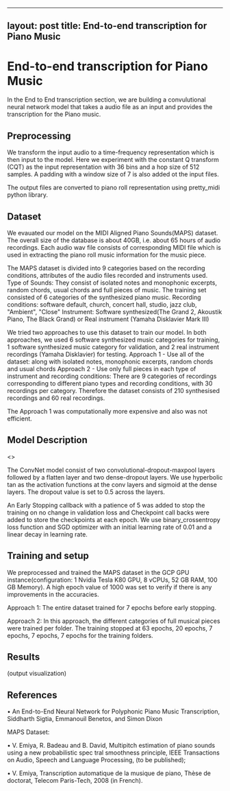 
---
layout: post
title: End-to-end transcription for Piano Music 
---

# End-to-end transcription for Piano Music
In the End to End transcription section, we are building a convulutional neural network model that takes a audio file as an input and provides the transcription for the Piano music. 

## Preprocessing
We transform the input audio to a time-frequency representation which is then input to the model. Here we experiment with the constant Q transform (CQT) as the input representation with 36 bins and a hop size of 512 samples. A padding with a window size of 7 is also added ot the input files.

The output files are converted to piano roll representation using pretty_midi python library.

## Dataset
We evauated our model on the MIDI Aligned Piano Sounds(MAPS) dataset. The overall size of the database is about 40GB, i.e. about 65 hours of audio recordings. Each audio wav file consists of corresponding MIDI file which is used in extracting the piano roll music information for the music piece.

The MAPS dataset is divided into 9 categories based on the recording conditions, attributes of the audio files recorded and instruments used. 
Type of Sounds: They consist of isolated notes and monophonic excerpts, random chords, usual chords and full pieces of music. 
The training set consisted of 6 categories of the synthesized piano music.
Recording conditions: software default, church, concert hall, studio, jazz club, "Ambient", "Close"
Instrument: Software synthesized(The Grand 2, Akoustik Piano, The Black Grand) or Real instrument (Yamaha Disklavier Mark III) 

We tried two approaches to use this dataset to train our model. In both approaches, we used 6 software synthesized music categories for training,  1 software synthesized music category for validation, and 2 real instrument recordings (Yamaha Disklavier) for testing.
Approach 1 - Use all of the dataset: along with isolated notes, monophonic excerpts, random chords and usual chords
Approach 2 - Use only full pieces in each type of instrument and recording conditions:  There are 9 categories of recordings corresponding to different piano types and recording conditions, with 30 recordings per category. Therefore the dataset consists of 210 synthesised recordings and 60 real recordings.

The Approach 1 was computationally more expensive and also was not efficient.  

## Model Description
<<image>>

The ConvNet model consist of two convolutional-dropout-maxpool layers followed by a flatten layer and two dense-dropout layers. We use hyperbolic tan as the activation functions at the conv layers and sigmoid at the dense layers. The dropout value is set to 0.5 across the layers.

An Early Stopping callback with a patience of 5 was added to stop the training on no change in validation loss and Checkpoint call backs were added to store the checkpoints at each epoch. We use binary_crossentropy loss function and SGD optimizer with an initial learning rate of 0.01 and a linear decay in learning rate.

## Training and setup

We preprocessed and trained the MAPS dataset in the GCP GPU instance(configuration: 1 Nvidia Tesla K80 GPU, 8 vCPUs, 52 GB RAM, 100 GB Memory). A high epoch value of 1000 was set to verify if there is any improvements in the accuracies.

Approach 1: The entire dataset trained for 7 epochs before early stopping. 

Approach 2: In this approach, the different categories of full musical pieces were trained per folder. The training stopped at 63 epochs, 20 epochs, 7 epochs, 7 epochs, 7 epochs for the training folders.


## Results
(output visualization)

## References

• An End-to-End Neural Network for Polyphonic Piano Music Transcription, Siddharth Sigtia, Emmanouil Benetos, and Simon Dixon

MAPS Dataset:

• V. Emiya, R. Badeau and B. David, Multipitch estimation of piano sounds using a new probabilistic spec tral smoothness principle, IEEE Transactions on Audio, Speech and Language Processing, (to be published);

• V. Emiya, Transcription automatique de la musique de piano, Thèse de doctorat, Telecom Paris-Tech, 2008 (in French).

